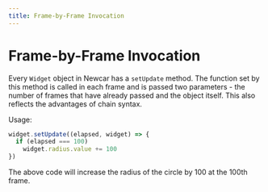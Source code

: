 ```yaml
---
title: Frame-by-Frame Invocation
---
```


# Frame-by-Frame Invocation

Every `Widget` object in Newcar has a `setUpdate` method. The function set by this method is called in each frame and is passed two parameters - the number of frames that have already passed and the object itself. This also reflects the advantages of chain syntax.

Usage:

```javascript
widget.setUpdate((elapsed, widget) => {
  if (elapsed === 100)
    widget.radius.value += 100
})
```

The above code will increase the radius of the circle by 100 at the 100th frame.
